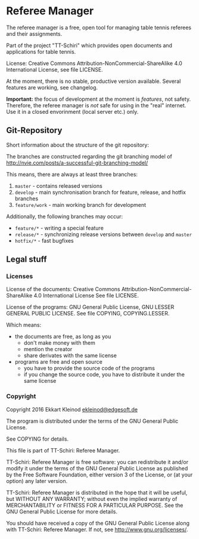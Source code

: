 # Referee Manager

The referee manager is a free, open tool for managing table tennis referees and their assignments.

Part of the project "TT-Schiri" which provides open documents and applications for table tennis.

License: Creative Commons Attribution-NonCommercial-ShareAlike 4.0 International License, see file LICENSE.

At the moment, there is no stable, productive version available.
Several features are working, see changelog.

**Important:** the focus of development at the moment is *features*, not safety.
Therefore, the referee manager is *not* safe for using in the "real" internet.
Use it in a closed envorinment (local server etc.) only.

## Git-Repository

Short information about the structure of the git repository:

The branches are constructed regarding the git branching model of http://nvie.com/posts/a-successful-git-branching-model/

This means, there are always at least three branches:

1. `master` - contains released versions
2. `develop` - main synchronisation branch for feature, release, and hotfix branches
3. `feature/work` - main working branch for development

Additionally, the following branches may occur:

- `feature/*` - writing a special feature
- `release/*` - synchronizing release versions between `develop` and `master`
- `hotfix/*` - fast bugfixes

## Legal stuff

### Licenses

License of the documents: Creative Commons Attribution-NonCommercial-ShareAlike 4.0 International License
See file LICENSE.

License of the programs: GNU General Public License, GNU LESSER GENERAL PUBLIC LICENSE.
See file COPYING, COPYING.LESSER.

Which means:

- the documents are free, as long as you
	- don't make money with them
	- mention the creator
	- share derivates with the same license
- programs are free and open source
	- you have to provide the source code of the programs
	- if you change the source code, you have to distribute it under the same license


### Copyright

Copyright 2016 Ekkart Kleinod <ekleinod@edgesoft.de>

The program is distributed under the terms of the GNU General Public License.

See COPYING for details.

This file is part of TT-Schiri: Referee Manager.

TT-Schiri: Referee Manager is free software: you can redistribute it and/or modify
it under the terms of the GNU General Public License as published by
the Free Software Foundation, either version 3 of the License, or
(at your option) any later version.

TT-Schiri: Referee Manager is distributed in the hope that it will be useful,
but WITHOUT ANY WARRANTY; without even the implied warranty of
MERCHANTABILITY or FITNESS FOR A PARTICULAR PURPOSE.  See the
GNU General Public License for more details.

You should have received a copy of the GNU General Public License
along with TT-Schiri: Referee Manager.  If not, see <http://www.gnu.org/licenses/>.

